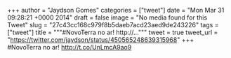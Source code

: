 
+++
author = "Jaydson Gomes"
categories = ["tweet"]
date = "Mon Mar 31 09:28:21 +0000 2014"
draft = false
image = "No media found for this Tweet"
slug = "27c43cc168c979f8b5daeb7acd23aed9de243226"
tags = ["tweet"]
title = """#NovoTerra no ar! http://..."""
tweet = true
tweet_url = "https://twitter.com/jaydson/status/450565248639315968"
+++
#NovoTerra no ar! http://t.co/UnLmcA9ao9
